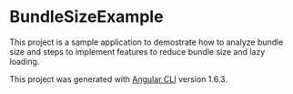 # BundleSizeExample

This project is a sample application to demostrate how to analyze bundle size and steps to implement features to reduce bundle size and lazy loading.

This project was generated with [Angular CLI](https://github.com/angular/angular-cli) version 1.6.3.
